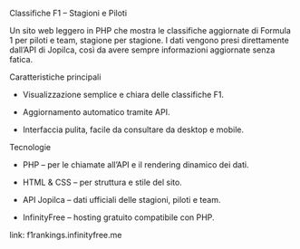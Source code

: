 Classifiche F1 – Stagioni e Piloti

Un sito web leggero in PHP che mostra le classifiche aggiornate di Formula 1 per piloti e team, stagione per stagione. 
I dati vengono presi direttamente dall’API di Jopilca, così da avere sempre informazioni aggiornate senza fatica.

Caratteristiche principali

- Visualizzazione semplice e chiara delle classifiche F1.

- Aggiornamento automatico tramite API.

- Interfaccia pulita, facile da consultare da desktop e mobile.

Tecnologie

- PHP – per le chiamate all’API e il rendering dinamico dei dati.

- HTML & CSS – per struttura e stile del sito.

- API Jopilca – dati ufficiali delle stagioni, piloti e team.

- InfinityFree – hosting gratuito compatibile con PHP.

link: f1rankings.infinityfree.me
